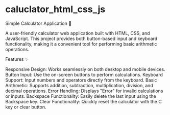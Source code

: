 # caluclator_html_css_js

Simple Calculator Application 🧮

A user-friendly calculator web application built with HTML, CSS, and JavaScript. This project provides both button-based input and keyboard functionality, making it a convenient tool for performing basic arithmetic operations.

Features ✨

Responsive Design: Works seamlessly on both desktop and mobile devices.
Button Input: Use the on-screen buttons to perform calculations.
Keyboard Support: Input numbers and operators directly from the keyboard.
Basic Arithmetic: Supports addition, subtraction, multiplication, division, and decimal operations.
Error Handling: Displays "Error" for invalid calculations or inputs.
Backspace Functionality: Easily delete the last input using the Backspace key.
Clear Functionality: Quickly reset the calculator with the C key or clear button.

